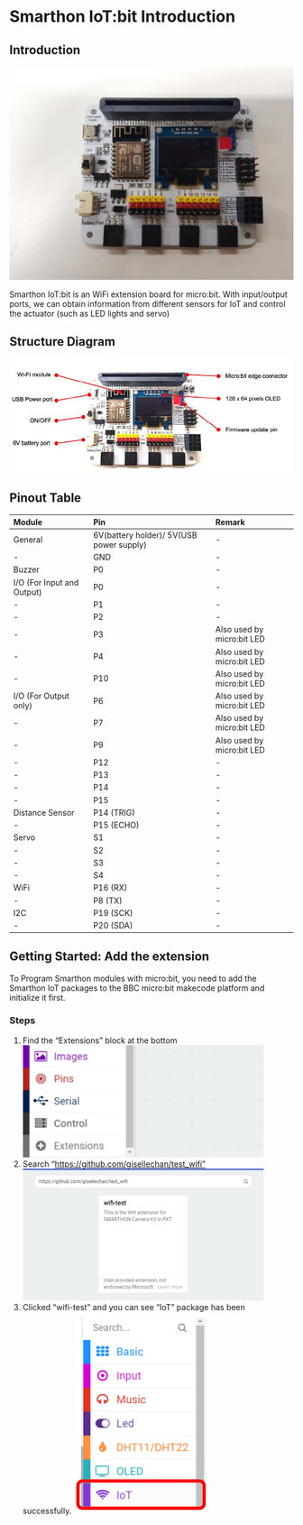 # Smarthon IoT:bit Introduction

## Introduction

![pic](images/Intro_01.jpg)

Smarthon IoT:bit is an WiFi extension board for micro:bit. With input/output ports, we can obtain information from different sensors for IoT and control the actuator (such as LED lights and servo)

## Structure Diagram
![pic_structure](images/structure_diagram.png)

## Pinout Table

Module | Pin | Remark
:-- | :-- | :--
General|6V(battery holder)/ 5V(USB power supply)|-
-|GND|-
Buzzer|P0|-
I/O (For Input and Output)|P0|-
-|P1|-
-|P2|-
-|P3|Also used by micro:bit LED
-|P4|Also used by micro:bit LED
-|P10|Also used by micro:bit LED
I/O (For Output only)|P6|Also used by micro:bit LED
-|P7|Also used by micro:bit LED
-|P9|Also used by micro:bit LED
-|P12|-
-|P13|-
-|P14|-
-|P15|-
Distance Sensor|P14 (TRIG)|-
-|P15 (ECHO)|-
Servo|S1|-
-|S2|-
-|S3|-
-|S4|-
WiFi|P16 (RX)|-
-|P8 (TX)|-
I2C|P19 (SCK)|-
-|P20 (SDA)|-

## Getting Started: Add the extension
To Program Smarthon modules with micro:bit, you need to add the Smarthon IoT packages to the BBC micro:bit makecode platform and initialize it first. 

### Steps
1. Find the “Extensions” block at the bottom
![pic](images/ext_01.png)
&nbsp;
2. Search “https://github.com/gisellechan/test_wifi”
![pic](images/ext_02.png)
&nbsp;
3. Clicked “wifi-test” and you can see “IoT” package has been successfully.
![pic](images/ext_03.png)


